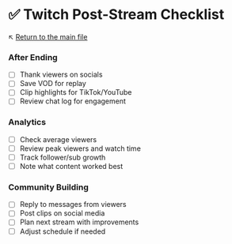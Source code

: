 # ✅ Twitch Post-Stream Checklist

↖️ [Return to the main file](../README.md)

### After Ending
- [ ] Thank viewers on socials
- [ ] Save VOD for replay
- [ ] Clip highlights for TikTok/YouTube
- [ ] Review chat log for engagement

### Analytics
- [ ] Check average viewers
- [ ] Review peak viewers and watch time
- [ ] Track follower/sub growth
- [ ] Note what content worked best

### Community Building
- [ ] Reply to messages from viewers
- [ ] Post clips on social media
- [ ] Plan next stream with improvements
- [ ] Adjust schedule if needed
